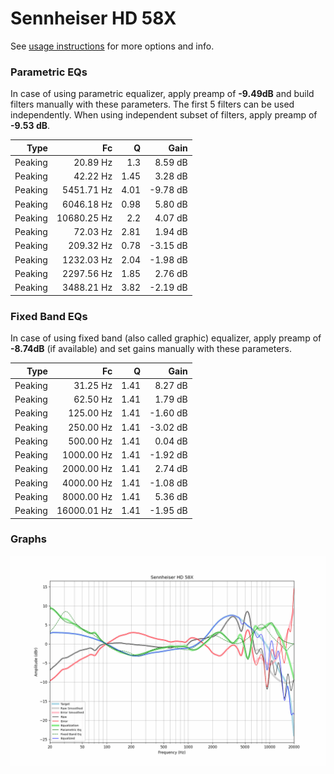 # Sennheiser HD 58X
See [usage instructions](https://github.com/jaakkopasanen/AutoEq#usage) for more options and info.

### Parametric EQs
In case of using parametric equalizer, apply preamp of **-9.49dB** and build filters manually
with these parameters. The first 5 filters can be used independently.
When using independent subset of filters, apply preamp of **-9.53 dB**.

| Type    | Fc          |    Q | Gain     |
|--------:|------------:|-----:|---------:|
| Peaking | 20.89 Hz    | 1.3  | 8.59 dB  |
| Peaking | 42.22 Hz    | 1.45 | 3.28 dB  |
| Peaking | 5451.71 Hz  | 4.01 | -9.78 dB |
| Peaking | 6046.18 Hz  | 0.98 | 5.80 dB  |
| Peaking | 10680.25 Hz | 2.2  | 4.07 dB  |
| Peaking | 72.03 Hz    | 2.81 | 1.94 dB  |
| Peaking | 209.32 Hz   | 0.78 | -3.15 dB |
| Peaking | 1232.03 Hz  | 2.04 | -1.98 dB |
| Peaking | 2297.56 Hz  | 1.85 | 2.76 dB  |
| Peaking | 3488.21 Hz  | 3.82 | -2.19 dB |

### Fixed Band EQs
In case of using fixed band (also called graphic) equalizer, apply preamp of **-8.74dB**
(if available) and set gains manually with these parameters.

| Type    | Fc          |    Q | Gain     |
|--------:|------------:|-----:|---------:|
| Peaking | 31.25 Hz    | 1.41 | 8.27 dB  |
| Peaking | 62.50 Hz    | 1.41 | 1.79 dB  |
| Peaking | 125.00 Hz   | 1.41 | -1.60 dB |
| Peaking | 250.00 Hz   | 1.41 | -3.02 dB |
| Peaking | 500.00 Hz   | 1.41 | 0.04 dB  |
| Peaking | 1000.00 Hz  | 1.41 | -1.92 dB |
| Peaking | 2000.00 Hz  | 1.41 | 2.74 dB  |
| Peaking | 4000.00 Hz  | 1.41 | -1.08 dB |
| Peaking | 8000.00 Hz  | 1.41 | 5.36 dB  |
| Peaking | 16000.01 Hz | 1.41 | -1.95 dB |

### Graphs
![](./Sennheiser%20HD%2058X.png)